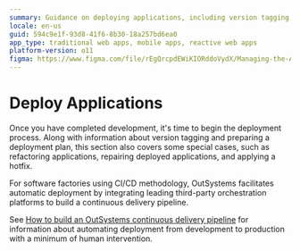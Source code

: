 ```yaml
---
summary: Guidance on deploying applications, including version tagging, deployment planning, and handling special cases like refactoring and hotfixes.
locale: en-us
guid: 594c9e1f-93d8-41f6-8b30-18a257bd6ea0
app_type: traditional web apps, mobile apps, reactive web apps
platform-version: o11
figma: https://www.figma.com/file/rEgQrcpdEWiKIORddoVydX/Managing-the-Applications-Lifecycle?type=design&node-id=257%3A2&mode=design&t=98kL4vRdGIKpuwQm-1
---
```

# Deploy Applications

Once you have completed development, it's time to begin the deployment process. Along with information about version tagging and preparing a deployment plan, this section also covers some special cases, such as refactoring applications, repairing deployed applications, and applying a hotfix.

<div class="info" markdown="1">

For software factories using CI/CD methodology, OutSystems facilitates automatic deployment by integrating leading third-party orchestration platforms to build a continuous delivery pipeline.

See [How to build an OutSystems continuous delivery pipeline](https://success.outsystems.com/Documentation/How-to_Guides/DevOps/How_to_build_an_OutSystems_continuous_delivery_pipeline) for information about automating deployment from development to production with a minimum of human intervention.

</div>
